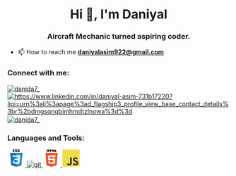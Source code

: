 <h1 align="center">Hi 👋, I'm Daniyal</h1>
<h3 align="center">Aircraft Mechanic turned aspiring coder.</h3>


- 📫 How to reach me **daniyalasim922@gmail.com**

<h3 align="left">Connect with me:</h3>
<p align="left">
<a href="https://twitter.com/danida7_" target="blank"><img align="center" src="https://raw.githubusercontent.com/rahuldkjain/github-profile-readme-generator/master/src/images/icons/Social/twitter.svg" alt="danida7_" height="30" width="40" /></a>
<a href="https://www.linkedin.com/in/daniyal-asim-731b17220?lipi=urn%3Ali%3Apage%3Ad_flagship3_profile_view_base_contact_details%3B3Qj3uVrqTYy7lMn4yUF76Q%3D%3D" target="blank"><img align="center" src="https://raw.githubusercontent.com/rahuldkjain/github-profile-readme-generator/master/src/images/icons/Social/linked-in-alt.svg" alt="https://www.linkedin.com/in/daniyal-asim-731b17220?lipi=urn%3ali%3apage%3ad_flagship3_profile_view_base_contact_details%3br%2bdmgsqnqbimhmdtzlnowa%3d%3d" height="30" width="40" /></a>
<a href="https://instagram.com/danida7_" target="blank"><img align="center" src="https://raw.githubusercontent.com/rahuldkjain/github-profile-readme-generator/master/src/images/icons/Social/instagram.svg" alt="danida7_" height="30" width="40" /></a>
</p>

<h3 align="left">Languages and Tools:</h3>
<p align="left"> <a href="https://www.w3schools.com/css/" target="_blank" rel="noreferrer"> <img src="https://raw.githubusercontent.com/devicons/devicon/master/icons/css3/css3-original-wordmark.svg" alt="css3" width="40" height="40"/> </a> <a href="https://git-scm.com/" target="_blank" rel="noreferrer"> <img src="https://www.vectorlogo.zone/logos/git-scm/git-scm-icon.svg" alt="git" width="40" height="40"/> </a> <a href="https://www.w3.org/html/" target="_blank" rel="noreferrer"> <img src="https://raw.githubusercontent.com/devicons/devicon/master/icons/html5/html5-original-wordmark.svg" alt="html5" width="40" height="40"/> </a> <a href="https://developer.mozilla.org/en-US/docs/Web/JavaScript" target="_blank" rel="noreferrer"> <img src="https://raw.githubusercontent.com/devicons/devicon/master/icons/javascript/javascript-original.svg" alt="javascript" width="40" height="40"/> </a> </p>
